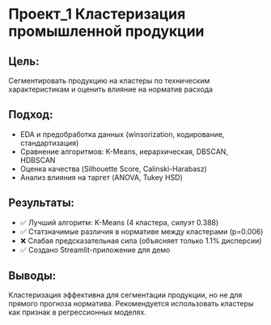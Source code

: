 # **Проект_1** Кластеризация промышленной продукции

## **Цель:** 

Сегментировать продукцию на кластеры по техническим характеристикам и оценить влияние на норматив расхода

## **Подход:**
- EDA и предобработка данных (winsorization, кодирование, стандартизация)
- Сравнение алгоритмов: K-Means, иерархическая, DBSCAN, HDBSCAN
- Оценка качества (Silhouette Score, Calinski-Harabasz)
- Анализ влияния на таргет (ANOVA, Tukey HSD)

## **Результаты:**
- ✅ Лучший алгоритм: K-Means (4 кластера, силуэт 0.388)
- ✅ Статзначимые различия в нормативе между кластерами (p=0.006)
- ❌ Слабая предсказательная сила (объясняет только 1.1% дисперсии)
- ✅ Создано Streamlit-приложение для демо

## **Выводы:** 

Кластеризация эффективна для сегментации продукции, но не для прямого прогноза норматива. Рекомендуется использовать кластеры как признак в регрессионных моделях.
